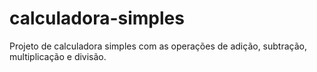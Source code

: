 # calculadora-simples
Projeto de calculadora simples com as operações de adição, subtração, multiplicação e divisão.
